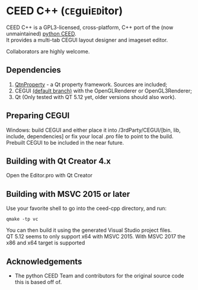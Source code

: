 CEED C++ (`CE`gui`ED`itor)
===========


CEED C++ is a GPL3-licensed, cross-platform, C++ port of the (now unmaintained) [python CEED](https://bitbucket.org/cegui/ceed/).  
It provides a multi-tab CEGUI layout designer and imageset editor.

Collaborators are highly welcome.


Dependencies
-------------
1. [QtnProperty](https://github.com/lexxmark/QtnProperty) - a Qt property framework. Sources are included;
2. CEGUI [(default branch)](https://bitbucket.org/cegui/cegui/src/default/) with the OpenGLRenderer or OpenGL3Renderer;
3. Qt (Only tested with QT 5.12 yet, older versions should also work).

Preparing CEGUI
-------------
Windows: build CEGUI and either place it into /3rdParty/CEGUI/\[bin, lib, include, dependencies\] or fix your local .pro file to point to the build. Prebuilt CEGUI to be included in the near future.


Building with Qt Creator 4.x
-------------
Open the Editor.pro with Qt Creator


Building with MSVC 2015 or later
-------------
Use your favorite shell to go into the ceed-cpp directory, and run:

```
qmake -tp vc
```

You can then build it using the generated Visual Studio project files.  
QT 5.12 seems to only support x64 with MSVC 2015. With MSVC 2017 the x86 and x64 target is supported

  

Acknowledgements
----------------

- The python CEED Team and contributors for the original source code this is based off of.
